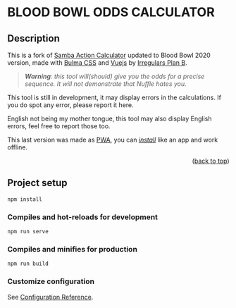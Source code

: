# BLOOD BOWL ODDS CALCULATOR

<!-- ABOUT THE PROJECT -->
## Description

This is a fork of [Samba Action Calculator](http://www.elyoukey.com/sac/) updated to Blood Bowl 2020 version, made with [Bulma CSS](https://bulma.io/) and [Vuejs](https://vuejs.org/) by [Irregulars Plan B](https://www.irregularspalnb.com).

>***Warning**: this tool will(should) give you the odds for a precise sequence. It will not demonstrate that Nuffle hates you.*

This tool is still in development, it may display errors in the calculations. If you do spot any error, please report it here.

English not being my mother tongue, this tool may also display English errors, feel free to report those too.

This last version was made as [PWA](https://developer.mozilla.org/en-US/docs/Web/Progressive_web_apps), you can [_install_](https://developer.mozilla.org/en-US/docs/Web/Progressive_web_apps/Guides/Installing) like an app and work offline.

<p align="right">(<a href="#readme-top">back to top</a>)</p>

## Project setup
```
npm install
```

### Compiles and hot-reloads for development
```
npm run serve
```

### Compiles and minifies for production
```
npm run build
```

### Customize configuration
See [Configuration Reference](https://cli.vuejs.org/config/).
